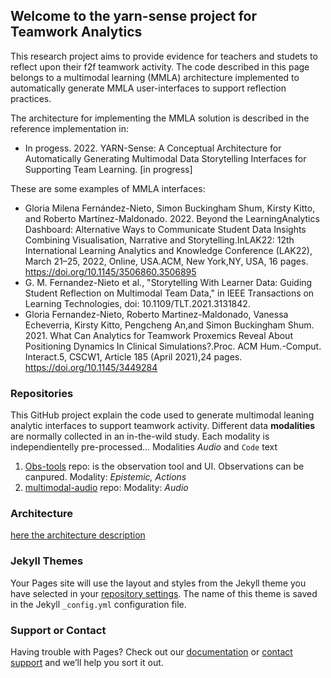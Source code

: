 ## Welcome to the yarn-sense project for Teamwork Analytics

This research project aims to provide evidence for teachers and studets to reflect upon their f2f teamwork activity. The code described in this page belongs to a multimodal learning (MMLA) architecture implemented to automatically generate MMLA user-interfaces to support reflection practices.

The architecture for implementing the MMLA solution is described in the reference implementation in:

- In progess. 2022. YARN-Sense: A Conceptual Architecture for Automatically Generating Multimodal Data Storytelling Interfaces for Supporting Team Learning. [in progress]

These are some examples of MMLA interfaces:

- Gloria Milena Fernández-Nieto, Simon Buckingham Shum, Kirsty Kitto, and Roberto Martínez-Maldonado. 2022. Beyond the LearningAnalytics Dashboard: Alternative Ways to Communicate Student Data Insights Combining Visualisation, Narrative and Storytelling.InLAK22: 12th International Learning Analytics and Knowledge Conference (LAK22), March 21–25, 2022, Online, USA.ACM, New York,NY, USA, 16 pages. https://doi.org/10.1145/3506860.3506895
- G. M. Fernandez-Nieto et al., "Storytelling With Learner Data: Guiding Student Reflection on Multimodal Team Data," in IEEE Transactions on Learning Technologies, doi: 10.1109/TLT.2021.3131842.
- Gloria Fernandez-Nieto, Roberto Martinez-Maldonado, Vanessa Echeverria, Kirsty Kitto, Pengcheng An,and Simon Buckingham Shum. 2021. What Can Analytics for Teamwork Proxemics Reveal About Positioning Dynamics In Clinical Simulations?.Proc. ACM Hum.-Comput. Interact.5, CSCW1, Article 185 (April 2021),24 pages. https://doi.org/10.1145/3449284

### Repositories

This GitHub project explain the code used to generate multimodal leaning analytic interfaces to support teamwork activity. Different data **modalities** are normally collected in an in-the-wild study. Each modality is independientelly pre-processed... Modalities _Audio_ and `Code` text

1. [Obs-tools](https://github.com/Teamwork-Analytics/obs-rules) repo: is the observation tool and UI. Observations can be canpured. Modality: _Epistemic, Actions_
3. [multimodal-audio](https://github.com/Teamwork-Analytics/multimodal-audio) repo: Modality: _Audio_

### Architecture

[here the architecture description](architecture.md)

### Jekyll Themes

Your Pages site will use the layout and styles from the Jekyll theme you have selected in your [repository settings](https://github.com/Teamwork-Analytics/yarn-sense/settings/pages). The name of this theme is saved in the Jekyll `_config.yml` configuration file.

### Support or Contact

Having trouble with Pages? Check out our [documentation](https://docs.github.com/categories/github-pages-basics/) or [contact support](https://support.github.com/contact) and we’ll help you sort it out.
